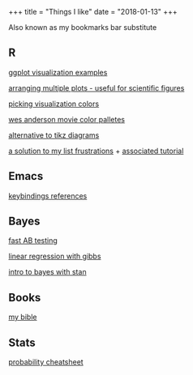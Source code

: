 +++
title = "Things I like"
date = "2018-01-13"
+++

Also known as my bookmarks bar substitute

## R

[ggplot visualization examples](http://r-statistics.co/Top50-Ggplot2-Visualizations-MasterList-R-Code.html)

[arranging multiple plots - useful for scientific figures](https://cran.r-project.org/web/packages/egg/vignettes/Ecosystem.html)

[picking visualization colors](http://colorschemedesigner.com/csd-3.5/)

[wes anderson movie color palletes](https://github.com/karthik/wesanderson)

[alternative to tikz diagrams](http://rich-iannone.github.io/DiagrammeR/io.html)

[a solution to my list frustrations](https://cran.r-project.org/web/packages/rlist/rlist.pdf) + [associated tutorial](https://renkun-ken.github.io/rlist-tutorial/)


## Emacs

[keybindings references](https://www.gnu.org/software/emacs/refcards/pdf/refcard.pdf)

## Bayes

[fast AB testing](https://github.com/FrankPortman/bayesAB????)

[linear regression with gibbs](https://stablemarkets.wordpress.com/2017/08/07/bayesian-simple-linear-regression-with-gibbs-sampling-in-r/)

[intro to bayes with stan](https://cdn.rawgit.com/tjmahr/Psych710_BayesLecture/55f446a0/bayes_slides_out.pdf)

## Books

[my bible](http://www-bcf.usc.edu/~gareth/ISL/)

## Stats

[probability cheatsheet](https://static1.squarespace.com/static/54bf3241e4b0f0d81bf7ff36/t/55e9494fe4b011aed10e48e5/1441352015658/probability_cheatsheet.pdf)